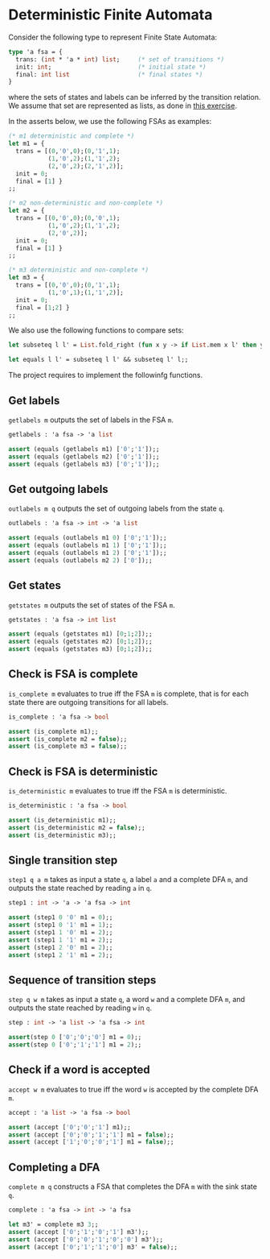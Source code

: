 # Deterministic Finite Automata

Consider the following type to represent Finite State Automata:
```ocaml
type 'a fsa = {
  trans: (int * 'a * int) list;     (* set of transitions *)
  init: int;                        (* initial state *)
  final: int list                   (* final states *)
}
```
where the sets of states and labels can be inferred by the transition relation.
We assume that set are represented as lists, as done in [this exercise](../3/sets).

In the asserts below, we use the following FSAs as examples:
```ocaml
(* m1 deterministic and complete *)
let m1 = { 
  trans = [(0,'0',0);(0,'1',1);
           (1,'0',2);(1,'1',2);
           (2,'0',2);(2,'1',2)];
  init = 0;
  final = [1] }
;;

(* m2 non-deterministic and non-complete *)
let m2 = { 
  trans = [(0,'0',0);(0,'0',1);
           (1,'0',2);(1,'1',2);
           (2,'0',2)];
  init = 0;
  final = [1] }
;;

(* m3 deterministic and non-complete *)
let m3 = { 
  trans = [(0,'0',0);(0,'1',1);
           (1,'0',1);(1,'1',2)];
  init = 0;
  final = [1;2] }
;;
```
We also use the following functions to compare sets:
```ocaml
let subseteq l l' = List.fold_right (fun x y -> if List.mem x l' then y else false) l true;;

let equals l l' = subseteq l l' && subseteq l' l;;
```

The project requires to implement the followinfg functions.


## Get labels

`getlabels m` outputs the set of labels in the FSA `m`.

```ocaml
getlabels : 'a fsa -> 'a list

assert (equals (getlabels m1) ['0';'1']);;
assert (equals (getlabels m2) ['0';'1']);;
assert (equals (getlabels m3) ['0';'1']);;
```

## Get outgoing labels

`outlabels m q` outputs the set of outgoing labels from the state `q`.

```ocaml
outlabels : 'a fsa -> int -> 'a list

assert (equals (outlabels m1 0) ['0';'1']);;
assert (equals (outlabels m1 1) ['0';'1']);;
assert (equals (outlabels m1 2) ['0';'1']);;
assert (equals (outlabels m2 2) ['0']);;
```

## Get states

`getstates m` outputs the set of states of the FSA `m`.
```ocaml
getstates : 'a fsa -> int list

assert (equals (getstates m1) [0;1;2]);;
assert (equals (getstates m2) [0;1;2]);;
assert (equals (getstates m3) [0;1;2]);;
```

## Check is FSA is complete

`is_complete m` evaluates to true iff the FSA `m` is complete,
that is for each state there are outgoing transitions for all labels.
```ocaml
is_complete : 'a fsa -> bool

assert (is_complete m1);;
assert (is_complete m2 = false);;
assert (is_complete m3 = false);;
```

## Check is FSA is deterministic 

`is_deterministic m` evaluates to true iff the FSA `m` is deterministic.
```ocaml
is_deterministic : 'a fsa -> bool

assert (is_deterministic m1);;
assert (is_deterministic m2 = false);;
assert (is_deterministic m3);;
```

## Single transition step

`step1 q a m` takes as input a state `q`, a label `a` and a complete DFA `m`, and outputs the state reached by reading `a` in `q`.
```ocaml
step1 : int -> 'a -> 'a fsa -> int

assert (step1 0 '0' m1 = 0);;
assert (step1 0 '1' m1 = 1);;
assert (step1 1 '0' m1 = 2);;
assert (step1 1 '1' m1 = 2);;
assert (step1 2 '0' m1 = 2);;
assert (step1 2 '1' m1 = 2);;
```

## Sequence of transition steps

`step q w m` takes as input a state `q`, a word `w` and a complete DFA `m`, and outputs the state reached by reading `w` in `q`.
```ocaml
step : int -> 'a list -> 'a fsa -> int

assert(step 0 ['0';'0';'0'] m1 = 0);;
assert(step 0 ['0';'1';'1'] m1 = 2);;
```

## Check if a word is accepted

`accept w m` evaluates to true iff the word `w` is accepted by the complete DFA `m`.
```ocaml
accept : 'a list -> 'a fsa -> bool

assert (accept ['0';'0';'1'] m1);;
assert (accept ['0';'0';'1';'1'] m1 = false);;
assert (accept ['1';'0';'0';'1'] m1 = false);;
```

## Completing a DFA

`complete m q` constructs a FSA that completes the DFA `m` with the sink state `q`.
```ocaml
complete : 'a fsa -> int -> 'a fsa

let m3' = complete m3 3;;
assert (accept ['0';'1';'0';'1'] m3');;
assert (accept ['0';'0';'1';'0';'0'] m3');;
assert (accept ['0';'1';'1';'0'] m3' = false);;
```

